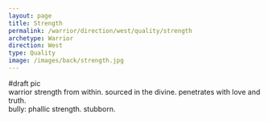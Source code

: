 ```yaml
---
layout: page
title: Strength
permalink: /warrior/direction/west/quality/strength
archetype: Warrior
direction: West
type: Quality
image: /images/back/strength.jpg
---
```

#draft pic  
warrior strength from within. sourced in the divine. penetrates with love and truth.   
bully: phallic strength. stubborn. 
